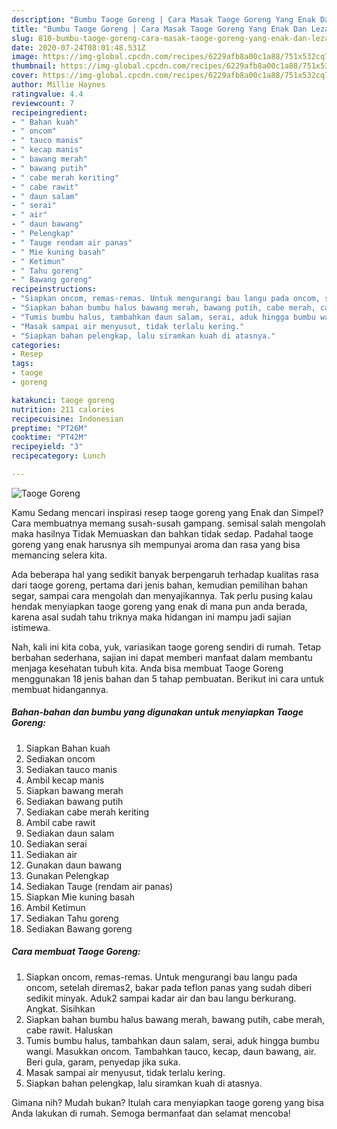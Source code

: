 ```yaml
---
description: "Bumbu Taoge Goreng | Cara Masak Taoge Goreng Yang Enak Dan Lezat"
title: "Bumbu Taoge Goreng | Cara Masak Taoge Goreng Yang Enak Dan Lezat"
slug: 810-bumbu-taoge-goreng-cara-masak-taoge-goreng-yang-enak-dan-lezat
date: 2020-07-24T08:01:48.531Z
image: https://img-global.cpcdn.com/recipes/6229afb8a00c1a88/751x532cq70/taoge-goreng-foto-resep-utama.jpg
thumbnail: https://img-global.cpcdn.com/recipes/6229afb8a00c1a88/751x532cq70/taoge-goreng-foto-resep-utama.jpg
cover: https://img-global.cpcdn.com/recipes/6229afb8a00c1a88/751x532cq70/taoge-goreng-foto-resep-utama.jpg
author: Millie Haynes
ratingvalue: 4.4
reviewcount: 7
recipeingredient:
- " Bahan kuah"
- " oncom"
- " tauco manis"
- " kecap manis"
- " bawang merah"
- " bawang putih"
- " cabe merah keriting"
- " cabe rawit"
- " daun salam"
- " serai"
- " air"
- " daun bawang"
- " Pelengkap"
- " Tauge rendam air panas"
- " Mie kuning basah"
- " Ketimun"
- " Tahu goreng"
- " Bawang goreng"
recipeinstructions:
- "Siapkan oncom, remas-remas. Untuk mengurangi bau langu pada oncom, setelah diremas2, bakar pada teflon panas yang sudah diberi sedikit minyak. Aduk2 sampai kadar air dan bau langu berkurang. Angkat. Sisihkan"
- "Siapkan bahan bumbu halus bawang merah, bawang putih, cabe merah, cabe rawit. Haluskan"
- "Tumis bumbu halus, tambahkan daun salam, serai, aduk hingga bumbu wangi. Masukkan oncom. Tambahkan tauco, kecap, daun bawang, air. Beri gula, garam, penyedap jika suka."
- "Masak sampai air menyusut, tidak terlalu kering."
- "Siapkan bahan pelengkap, lalu siramkan kuah di atasnya."
categories:
- Resep
tags:
- taoge
- goreng

katakunci: taoge goreng 
nutrition: 211 calories
recipecuisine: Indonesian
preptime: "PT26M"
cooktime: "PT42M"
recipeyield: "3"
recipecategory: Lunch

---
```



![Taoge Goreng](https://img-global.cpcdn.com/recipes/6229afb8a00c1a88/751x532cq70/taoge-goreng-foto-resep-utama.jpg)

Kamu Sedang mencari inspirasi resep taoge goreng yang Enak dan Simpel? Cara membuatnya memang susah-susah gampang. semisal salah mengolah maka hasilnya Tidak Memuaskan dan bahkan tidak sedap. Padahal taoge goreng yang enak harusnya sih mempunyai aroma dan rasa yang bisa memancing selera kita.

Ada beberapa hal yang sedikit banyak berpengaruh terhadap kualitas rasa dari taoge goreng, pertama dari jenis bahan, kemudian pemilihan bahan segar, sampai cara mengolah dan menyajikannya. Tak perlu pusing kalau hendak menyiapkan taoge goreng yang enak di mana pun anda berada, karena asal sudah tahu triknya maka hidangan ini mampu jadi sajian istimewa.




Nah, kali ini kita coba, yuk, variasikan taoge goreng sendiri di rumah. Tetap berbahan sederhana, sajian ini dapat memberi manfaat dalam membantu menjaga kesehatan tubuh kita. Anda bisa membuat Taoge Goreng menggunakan 18 jenis bahan dan 5 tahap pembuatan. Berikut ini cara untuk membuat hidangannya.

<!--inarticleads1-->

##### Bahan-bahan dan bumbu yang digunakan untuk menyiapkan Taoge Goreng:

1. Siapkan  Bahan kuah
1. Sediakan  oncom
1. Sediakan  tauco manis
1. Ambil  kecap manis
1. Siapkan  bawang merah
1. Sediakan  bawang putih
1. Sediakan  cabe merah keriting
1. Ambil  cabe rawit
1. Sediakan  daun salam
1. Sediakan  serai
1. Sediakan  air
1. Gunakan  daun bawang
1. Gunakan  Pelengkap
1. Sediakan  Tauge (rendam air panas)
1. Siapkan  Mie kuning basah
1. Ambil  Ketimun
1. Sediakan  Tahu goreng
1. Sediakan  Bawang goreng




<!--inarticleads2-->

##### Cara membuat Taoge Goreng:

1. Siapkan oncom, remas-remas. Untuk mengurangi bau langu pada oncom, setelah diremas2, bakar pada teflon panas yang sudah diberi sedikit minyak. Aduk2 sampai kadar air dan bau langu berkurang. Angkat. Sisihkan
1. Siapkan bahan bumbu halus bawang merah, bawang putih, cabe merah, cabe rawit. Haluskan
1. Tumis bumbu halus, tambahkan daun salam, serai, aduk hingga bumbu wangi. Masukkan oncom. Tambahkan tauco, kecap, daun bawang, air. Beri gula, garam, penyedap jika suka.
1. Masak sampai air menyusut, tidak terlalu kering.
1. Siapkan bahan pelengkap, lalu siramkan kuah di atasnya.




Gimana nih? Mudah bukan? Itulah cara menyiapkan taoge goreng yang bisa Anda lakukan di rumah. Semoga bermanfaat dan selamat mencoba!

